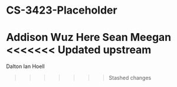 # CS-3423-Placeholder

Addison Wuz Here
Sean Meegan
<<<<<<< Updated upstream
=======
Dalton
Ian Hoell
>>>>>>> Stashed changes
